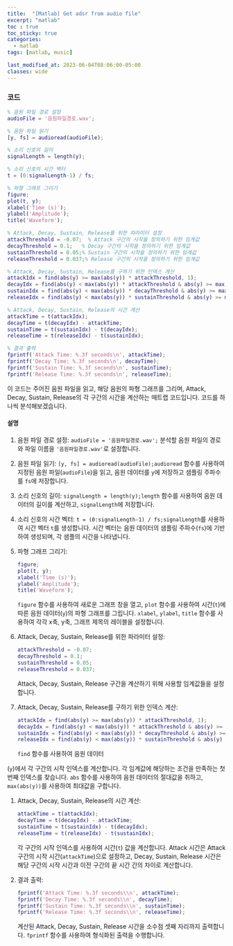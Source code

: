 ```yaml
---
title:  "[Matlab] Get adsr from audio file"
excerpt: "matlab"
toc : true
toc_sticky: true
categories:
  - matlab
tags: [matlab, music]

last_modified_at: 2023-06-04T08:06:00-05:00
classes: wide
---
```

### 코드
```matlab
% 음원 파일 경로 설정
audioFile = '음원파일경로.wav';

% 음원 파일 읽기
[y, fs] = audioread(audioFile);

% 소리 신호의 길이
signalLength = length(y);

% 소리 신호의 시간 벡터
t = (0:signalLength-1) / fs;

% 파형 그래프 그리기
figure;
plot(t, y);
xlabel('Time (s)');
ylabel('Amplitude');
title('Waveform');

% Attack, Decay, Sustain, Release를 위한 파라미터 설정
attackThreshold = -0.07;  % Attack 구간의 시작을 정의하기 위한 임계값
decayThreshold = 0.1;   % Decay 구간의 시작을 정의하기 위한 임계값
sustainThreshold = 0.05;% Sustain 구간의 시작을 정의하기 위한 임계값
releaseThreshold = 0.037;% Release 구간의 시작을 정의하기 위한 임계값

% Attack, Decay, Sustain, Release를 구하기 위한 인덱스 계산
attackIdx = find(abs(y) >= max(abs(y)) * attackThreshold, 1);
decayIdx = find(abs(y) < max(abs(y)) * attackThreshold & abs(y) >= max(abs(y)) * decayThreshold, 1);
sustainIdx = find(abs(y) < max(abs(y)) * decayThreshold & abs(y) >= max(abs(y)) * sustainThreshold, 1);
releaseIdx = find(abs(y) < max(abs(y)) * sustainThreshold & abs(y) >= max(abs(y)) * releaseThreshold, 1);

% Attack, Decay, Sustain, Release의 시간 계산
attackTime = t(attackIdx);
decayTime = t(decayIdx) - attackTime;
sustainTime = t(sustainIdx) - t(decayIdx);
releaseTime = t(releaseIdx) - t(sustainIdx);

% 결과 출력
fprintf('Attack Time: %.3f seconds\n', attackTime);
fprintf('Decay Time: %.3f seconds\n', decayTime);
fprintf('Sustain Time: %.3f seconds\n', sustainTime);
fprintf('Release Time: %.3f seconds\n', releaseTime);
```

이 코드는 주어진 음원 파일을 읽고, 해당 음원의 파형 그래프를 그리며, Attack, Decay, Sustain, Release의 각 구간의 시간을 계산하는 매트랩 코드입니다. 코드를 하나씩 분석해보겠습니다.
#### 설명
1. 음원 파일 경로 설정:
`audioFile = '음원파일경로.wav';`
분석할 음원 파일의 경로와 파일 이름을 `'음원파일경로.wav'`로 설정합니다.
1. 음원 파일 읽기:
`[y, fs] = audioread(audioFile);audioread` 함수를 사용하여 지정된 음원 파일(`audioFile`)을 읽고, 음원 데이터를 `y`에 저장하고 샘플링 주파수를 `fs`에 저장합니다.
1. 소리 신호의 길이:
`signalLength = length(y);length` 함수를 사용하여 음원 데이터의 길이를 계산하고, `signalLength`에 저장합니다.
1. 소리 신호의 시간 벡터:
`t = (0:signalLength-1) / fs;signalLength`를 사용하여 시간 벡터 `t`를 생성합니다. 시간 벡터는 음원 데이터의 샘플링 주파수(`fs`)에 기반하여 생성되며, 각 샘플의 시간을 나타냅니다.
1. 파형 그래프 그리기:
    
    ```matlab
    figure;
    plot(t, y);
    xlabel('Time (s)');
    ylabel('Amplitude');
    title('Waveform');
    
    ```
    
    `figure` 함수를 사용하여 새로운 그래프 창을 열고, `plot` 함수를 사용하여 시간(`t`)에 따른 음원 데이터(`y`)의 파형 그래프를 그립니다. `xlabel`, `ylabel`, `title` 함수를 사용하여 각각 x축, y축, 그래프 제목의 레이블을 설정합니다.
    
2. Attack, Decay, Sustain, Release를 위한 파라미터 설정:
    
    ```matlab
    attackThreshold = -0.07;
    decayThreshold = 0.1;
    sustainThreshold = 0.05;
    releaseThreshold = 0.037;
    
    ```
    
    Attack, Decay, Sustain, Release 구간을 계산하기 위해 사용할 임계값들을 설정합니다.
    
3. Attack, Decay, Sustain, Release를 구하기 위한 인덱스 계산:
    
    ```matlab
    attackIdx = find(abs(y) >= max(abs(y)) * attackThreshold, 1);
    decayIdx = find(abs(y) < max(abs(y)) * attackThreshold & abs(y) >= max(abs(y)) * decayThreshold, 1);
    sustainIdx = find(abs(y) < max(abs(y)) * decayThreshold & abs(y) >= max(abs(y)) * sustainThreshold, 1);
    releaseIdx = find(abs(y) < max(abs(y)) * sustainThreshold & abs(y) >= max(abs(y)) * releaseThreshold, 1);
    
    ```
    
    `find` 함수를 사용하여 음원 데이터
    

(`y`)에서 각 구간의 시작 인덱스를 계산합니다. 각 임계값에 해당하는 조건을 만족하는 첫 번째 인덱스를 찾습니다. `abs` 함수를 사용하여 음원 데이터의 절대값을 취하고, `max(abs(y))`를 사용하여 최대값을 구합니다.

1. Attack, Decay, Sustain, Release의 시간 계산:
    
    ```matlab
    attackTime = t(attackIdx);
    decayTime = t(decayIdx) - attackTime;
    sustainTime = t(sustainIdx) - t(decayIdx);
    releaseTime = t(releaseIdx) - t(sustainIdx);
    
    ```
    
    각 구간의 시작 인덱스를 사용하여 시간(`t`) 값을 계산합니다. Attack 시간은 Attack 구간의 시작 시간(`attackTime`)으로 설정하고, Decay, Sustain, Release 시간은 해당 구간의 시작 시간과 이전 구간의 끝 시간 간의 차이로 계산합니다.
    
2. 결과 출력:
    
    ```matlab
    fprintf('Attack Time: %.3f seconds\\n', attackTime);
    fprintf('Decay Time: %.3f seconds\\n', decayTime);
    fprintf('Sustain Time: %.3f seconds\\n', sustainTime);
    fprintf('Release Time: %.3f seconds\\n', releaseTime);
    
    ```
    
    계산된 Attack, Decay, Sustain, Release 시간을 소수점 셋째 자리까지 출력합니다. `fprintf` 함수를 사용하여 형식화된 출력을 수행합니다.